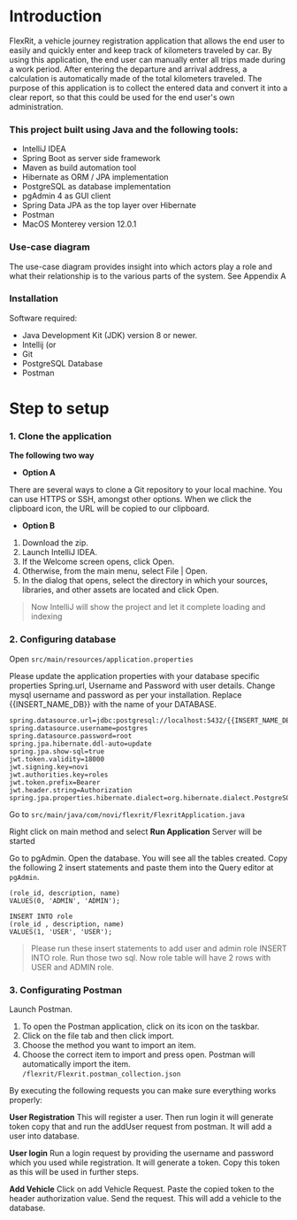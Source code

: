 # Introduction

FlexRit, a vehicle journey registration application that allows the end user to easily and quickly enter and keep track of kilometers traveled by car. By using this application, the end user can manually enter all trips made during a work period. After entering the departure and arrival address, a calculation is automatically made of the total kilometers traveled. The purpose of this application is to collect the entered data and convert it into a clear report, so that this could be used for the end user's own administration.

### This project built using Java and the following tools:

- IntelliJ IDEA
- Spring Boot as server side framework
- Maven as build automation tool
- Hibernate as ORM / JPA implementation
- PostgreSQL as database implementation
- pgAdmin 4 as GUI client
- Spring Data JPA as the top layer over Hibernate
- Postman
- MacOS Monterey version 12.0.1


### Use-case diagram
The use-case diagram provides insight into which actors play a role and what their relationship is to the various parts of the system.
See Appendix A

### Installation
Software required:

- Java Development Kit (JDK) version 8 or newer.
- Intellij (or
- Git
- PostgreSQL Database
- Postman

# Step to setup

### 1. Clone the application

**The following two way**

- **Option A**

There are several ways to clone a Git repository to your local machine. You can use HTTPS or SSH, amongst other options. When we click the clipboard icon, the URL will be copied to our clipboard.

- **Option B**
1. Download the zip.
2. Launch IntelliJ IDEA.
3. If the Welcome screen opens, click Open.
4. Otherwise, from the main menu, select File | Open.
5. In the dialog that opens, select the directory in which your sources, libraries, and other assets are located and click Open.

>Now IntelliJ will show the project and let it complete loading and indexing

### 2. Configuring database

Open ```src/main/resources/application.properties ```

Please update the application properties with your database specific properties
Spring.url, Username and Password with user details. Change mysql username and password as per your installation.
Replace {{INSERT_NAME_DB}} with the name of your DATABASE.


```
spring.datasource.url=jdbc:postgresql://localhost:5432/{{INSERT_NAME_DB}}
spring.datasource.username=postgres
spring.datasource.password=root
spring.jpa.hibernate.ddl-auto=update
spring.jpa.show-sql=true
jwt.token.validity=18000
jwt.signing.key=novi
jwt.authorities.key=roles
jwt.token.prefix=Bearer
jwt.header.string=Authorization
spring.jpa.properties.hibernate.dialect=org.hibernate.dialect.PostgreSQL81Dialect
```

Go to ```src/main/java/com/novi/flexrit/FlexritApplication.java```

Right click on main method and select **Run Application**
Server will be started

Go to pgAdmin. Open the database. You will see all the tables created.
Copy the following 2 insert statements and paste them into the Query editor at ```pgAdmin```.


```
(role_id, description, name)
VALUES(0, 'ADMIN', 'ADMIN');

INSERT INTO role
(role_id , description, name)
VALUES(1, 'USER', 'USER'); 
```
>Please run these insert statements to add user and admin role
INSERT INTO role. Run those two sql. Now role table will have 2 rows with USER and ADMIN role.

### 3. Configurating Postman


Launch Postman.

1. To open the Postman application, click on its icon on the taskbar.
2. Click on the file tab and then click import.
3. Choose the method you want to import an item.
4. Choose the correct item to import and press open. Postman will automatically import the item.
   ```/flexrit/Flexrit.postman_collection.json```

By executing the following requests you can make sure everything works properly:

**User Registration**
This will register a user. Then run login it will generate token copy that and run the addUser request from postman. It will add a user into database.

**User login**
Run a login request by providing the username and password which you used while registration. It will generate a token. Copy this token as this will be used in further steps.

**Add Vehicle**
Click on add Vehicle Request. Paste the copied token to the header authorization value.
Send the request. This will add a vehicle to the database.

